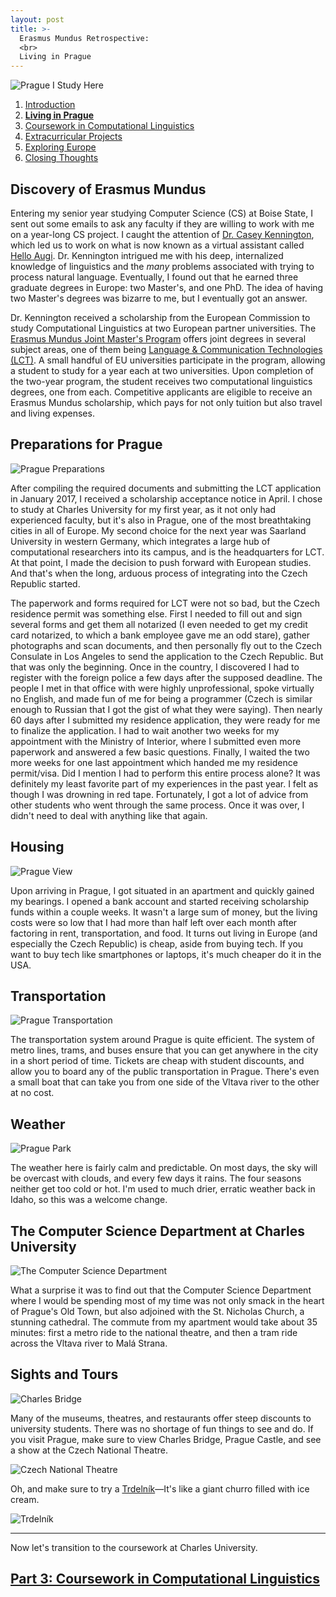 ```yaml
---
layout: post
title: >-
  Erasmus Mundus Retrospective:
  <br>
  Living in Prague
---
```


![Prague I Study Here](/public/img/prague-i-study-here.jpg "I study here!")

1. [Introduction](/erasmus-mundus)
1. **[Living in Prague](/erasmus-living-in-prague)**
1. [Coursework in Computational Linguistics](/erasmus-coursework-in-computational-linguistics)
1. [Extracurricular Projects](/erasmus-extracurricular-projects)
1. [Exploring Europe](/erasmus-exploring-europe)
1. [Closing Thoughts](/erasmus-mundus-conclusion)

## Discovery of Erasmus Mundus

Entering my senior year studying Computer Science (CS) at Boise State, I sent out some emails to ask any faculty if they are willing to work with me on a year-long CS project. I caught the attention of [Dr. Casey Kennington](https://coen.boisestate.edu/faculty-staff/caseykennington/), which led us to work on what is now known as a virtual assistant called [Hello Augi](https://helloaugi.com/). Dr. Kennington intrigued me with his deep, internalized knowledge of linguistics and the *many* problems associated with trying to process natural language. Eventually, I found out that he earned three graduate degrees in Europe: two Master's, and one PhD. The idea of having two Master's degrees was bizarre to me, but I eventually got an answer.

Dr. Kennington received a scholarship from the European Commission to study Computational Linguistics at two European partner universities. The [Erasmus Mundus Joint Master's Program](https://ec.europa.eu/programmes/erasmus-plus/opportunities/individuals/students/erasmus-mundus-joint-master-degrees_en) offers joint degrees in several subject areas, one of them being [Language & Communication Technologies (LCT)](https://lct-master.org/). A small handful of EU universities participate in the program, allowing a student to study for a year each at two universities. Upon completion of the two-year program, the student receives two computational linguistics degrees, one from each. Competitive applicants are eligible to receive an Erasmus Mundus scholarship, which pays for not only tuition but also travel and living expenses.

## Preparations for Prague

![Prague Preparations](/public/img/prague-preparations.jpg "Phillip wants to come too")

After compiling the required documents and submitting the LCT application in January 2017, I received a scholarship acceptance notice in April. I chose to study at Charles University for my first year, as it not only had experienced faculty, but it's also in Prague, one of the most breathtaking cities in all of Europe. My second choice for the next year was Saarland University in western Germany, which integrates a large hub of computational researchers into its campus, and is the headquarters for LCT. At that point, I made the decision to push forward with European studies. And that's when the long, arduous process of integrating into the Czech Republic started.

The paperwork and forms required for LCT were not so bad, but the Czech residence permit was something else. First I needed to fill out and sign several forms and get them all notarized (I even needed to get my credit card notarized, to which a bank employee gave me an odd stare), gather photographs and scan documents, and then personally fly out to the Czech Consulate in Los Angeles to send the application to the Czech Republic. But that was only the beginning. Once in the country, I discovered I had to register with the foreign police a few days after the supposed deadline. The people I met in that office with were highly unprofessional, spoke virtually no English, and made fun of me for being a programmer (Czech is similar enough to Russian that I got the gist of what they were saying). Then nearly 60 days after I submitted my residence application, they were ready for me to finalize the application. I had to wait another two weeks for my appointment with the Ministry of Interior, where I submitted even more paperwork and answered a few basic questions. Finally, I waited the two more weeks for one last appointment which handed me my residence permit/visa. Did I mention I had to perform this entire process alone? It was definitely my least favorite part of my experiences in the past year. I felt as though I was drowning in red tape. Fortunately, I got a lot of advice from other students who went through the same process. Once it was over, I didn't need to deal with anything like that again.

## Housing

![Prague View](/public/img/prague-housing.jpg "Old Town in Prague")

Upon arriving in Prague, I got situated in an apartment and quickly gained my bearings. I opened a bank account and started receiving scholarship funds within a couple weeks. It wasn't a large sum of money, but the living costs were so low that I had more than half left over each month after factoring in rent, transportation, and food. It turns out living in Europe (and especially the Czech Republic) is cheap, aside from buying tech. If you want to buy tech like smartphones or laptops, it's much cheaper do it in the USA.

## Transportation

![Prague Transportation](/public/img/prague-transportation.jpg "A newer tram car in Prague")

The transportation system around Prague is quite efficient. The system of metro lines, trams, and buses ensure that you can get anywhere in the city in a short period of time. Tickets are cheap with student discounts, and allow you to board any of the public transportation in Prague. There's even a small boat that can take you from one side of the Vltava river to the other at no cost.

## Weather

![Prague Park](/public/img/prague-park.jpg "Prague in the Fall")

The weather here is fairly calm and predictable. On most days, the sky will be overcast with clouds, and every few days it rains. The four seasons neither get too cold or hot. I'm used to much drier, erratic weather back in Idaho, so this was a welcome change.

## The Computer Science Department at Charles University

![The Computer Science Department](/public/img/prague-cs.jpg "A tram outside St. Nicholas Church and the Computer Science Department")

What a surprise it was to find out that the Computer Science Department where I would be spending most of my time was not only smack in the heart of Prague's Old Town, but also adjoined with the St. Nicholas Church, a stunning cathedral. The commute from my apartment would take about 35 minutes: first a metro ride to the national theatre, and then a tram ride across the Vltava river to Malá Strana.

## Sights and Tours

![Charles Bridge](/public/img/prague-charles-bridge.jpg "A view of Charles Bridge")

Many of the museums, theatres, and restaurants offer steep discounts to university students. There was no shortage of fun things to see and do. If you visit Prague, make sure to view Charles Bridge, Prague Castle, and see a show at the Czech National Theatre.

![Czech National Theatre](/public/img/prague-czech-national-theatre.jpg "A view of the Czech National Theatre")

Oh, and make sure to try a [Trdelník](https://www.geniuskitchen.com/recipe/trdelnik-slovak-czech-sweet-pastry-165166)&mdash;It's like a giant churro filled with ice cream.

![Trdelník](/public/img/prague-trdelnik.jpg "A Trdelník is tasty")

---

Now let's transition to the coursework at Charles University.

## [Part 3: Coursework in Computational Linguistics](/erasmus-coursework-in-computational-linguistics)
